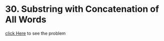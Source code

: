 # 30. Substring with Concatenation of All Words
[click Here](https://leetcode.com/problems/substring-with-concatenation-of-all-words/) to see the problem
